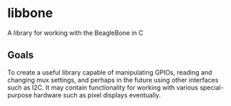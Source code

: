 libbone
=======

A library for working with the BeagleBone in C

Goals
-----

To create a useful library capable of manipulating GPIOs, reading and changing
mux settings, and perhaps in the future using other interfaces such as I2C. It
may contain functionality for working with various special-purpose hardware
such as pixel displays eventually.
